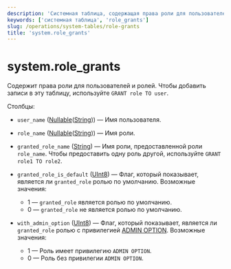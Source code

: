 ```yaml
---
description: 'Системная таблица, содержащая права роли для пользователей и ролей.'
keywords: ['системная таблица', 'role_grants']
slug: /operations/system-tables/role-grants
title: 'system.role_grants'
---
```



# system.role_grants

Содержит права роли для пользователей и ролей. Чтобы добавить записи в эту таблицу, используйте `GRANT role TO user`.

Столбцы:

- `user_name` ([Nullable](../../sql-reference/data-types/nullable.md)([String](../../sql-reference/data-types/string.md))) — Имя пользователя.

- `role_name` ([Nullable](../../sql-reference/data-types/nullable.md)([String](../../sql-reference/data-types/string.md))) — Имя роли.

- `granted_role_name` ([String](../../sql-reference/data-types/string.md)) — Имя роли, предоставленной роли `role_name`. Чтобы предоставить одну роль другой, используйте `GRANT role1 TO role2`.

- `granted_role_is_default` ([UInt8](/sql-reference/data-types/int-uint#integer-ranges)) — Флаг, который показывает, является ли `granted_role` ролью по умолчанию. Возможные значения:
    - 1 — `granted_role` является ролью по умолчанию.
    - 0 — `granted_role` не является ролью по умолчанию.

- `with_admin_option` ([UInt8](/sql-reference/data-types/int-uint#integer-ranges)) — Флаг, который показывает, является ли `granted_role` ролью с привилегией [ADMIN OPTION](/sql-reference/statements/grant#admin-option). Возможные значения:
    - 1 — Роль имеет привилегию `ADMIN OPTION`.
    - 0 — Роль без привилегии `ADMIN OPTION`.
